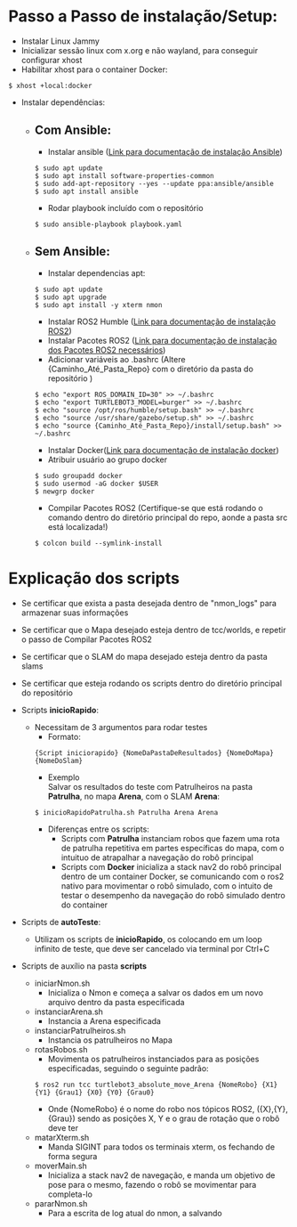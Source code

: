 # Passo a Passo de instalação/Setup:
- Instalar Linux Jammy 
- Inicializar sessão linux com x.org e não wayland, para conseguir configurar xhost
- Habilitar xhost para o container Docker:
```
$ xhost +local:docker
```
- Instalar dependências:   
    - ## Com Ansible:
        - Instalar ansible ([Link para documentação de instalação Ansible](https://docs.ansible.com/ansible/latest/installation_guide/installation_distros.html))  
        ```
        $ sudo apt update
        $ sudo apt install software-properties-common
        $ sudo add-apt-repository --yes --update ppa:ansible/ansible
        $ sudo apt install ansible
        ```
        - Rodar playbook incluído com o repositório  
        ```
        $ sudo ansible-playbook playbook.yaml
        ```
        
    - ## Sem Ansible:  
        - Instalar dependencias apt:
        ```
        $ sudo apt update
        $ sudo apt upgrade
        $ sudo apt install -y xterm nmon
        ```
        - Instalar ROS2 Humble ([Link para documentação de instalação ROS2](https://docs.ros.org/en/humble/Installation/Ubuntu-Install-Debs.html))  
        - Instalar Pacotes ROS2 ([Link para documentação de instalação dos Pacotes ROS2 necessários](https://emanual.robotis.com/docs/en/platform/turtlebot3/quick-start/#pc-setup))  
        - Adicionar variáveis ao .bashrc (Altere {Caminho_Até_Pasta_Repo} com o diretório da pasta do repositório ) 
        ```
        $ echo "export ROS_DOMAIN_ID=30" >> ~/.bashrc
        $ echo "export TURTLEBOT3_MODEL=burger" >> ~/.bashrc
        $ echo "source /opt/ros/humble/setup.bash" >> ~/.bashrc
        $ echo "source /usr/share/gazebo/setup.sh" >> ~/.bashrc
        $ echo "source {Caminho_Até_Pasta_Repo}/install/setup.bash" >> ~/.bashrc
        ``` 
        - Instalar Docker([Link para documentação de instalação docker](https://docs.docker.com/engine/install/ubuntu/#install-using-the-repository))  
        - Atribuir usuário ao grupo docker  
        ```
        $ sudo groupadd docker  
        $ sudo usermod -aG docker $USER  
        $ newgrp docker
        ```
        - Compilar Pacotes ROS2 (Certifique-se que está rodando o comando dentro do diretório principal do repo, aonde a pasta src está localizada!)  
        ```
        $ colcon build --symlink-install
        ```
# Explicação dos scripts
- Se certificar que exista a pasta desejada dentro de "nmon_logs" para armazenar suas informações
- Se certificar que o Mapa desejado esteja dentro de tcc/worlds, e repetir o passo de Compilar Pacotes ROS2
- Se certificar que o SLAM do mapa desejado esteja dentro da pasta slams
- Se certificar que esteja rodando os scripts dentro do diretório principal do repositório
- Scripts <b>inicioRapido</b>:
    - Necessitam de 3 argumentos para rodar testes
        - Formato:
        ```
        {Script iniciorapido} {NomeDaPastaDeResultados} {NomeDoMapa} {NomeDoSlam}
        ```
        - Exemplo<br>Salvar os resultados do teste com Patrulheiros na pasta <b>Patrulha</b>, no mapa <b>Arena</b>, com o SLAM <b>Arena</b>:
        ```
        $ inicioRapidoPatrulha.sh Patrulha Arena Arena
        ```
        - Diferenças entre os scripts:
            - Scripts com <b>Patrulha</b> instanciam robos que fazem uma rota de patrulha repetitiva em partes específicas do mapa, com o intuituo de atrapalhar a navegação do robô principal
            - Scripts com <b>Docker</b> inicializa a stack nav2 do robô principal dentro de um container Docker, se comunicando com o ros2 nativo para movimentar o robô simulado, com o intuito de testar o desempenho da navegação do robô simulado dentro do container

- Scripts de <b>autoTeste</b>:
    - Utilizam os scripts de <b>inicioRapido</b>, os colocando em um loop infinito de teste, que deve ser cancelado via terminal por Ctrl+C
- Scripts de auxílio na pasta <b>scripts</b>
    - iniciarNmon.sh
        - Inicializa o Nmon e começa a salvar os dados em um novo arquivo dentro da pasta especificada
    - instanciarArena.sh
        - Instancia a Arena especificada
    - instanciarPatrulheiros.sh
        - Instancia os patrulheiros no Mapa
    - rotasRobos.sh
        - Movimenta os patrulheiros instanciados para as posições especificadas, seguindo o seguinte padrão:
        ```
        $ ros2 run tcc turtlebot3_absolute_move_Arena {NomeRobo} {X1} {Y1} {Grau1} {X0} {Y0} {Grau0}
        ```
        - Onde {NomeRobo} é o nome do robo nos tópicos ROS2, ({X},{Y},{Grau}) sendo as posições X, Y e o grau de rotação que o robô deve ter
    - matarXterm.sh
        - Manda SIGINT para todos os terminais xterm, os fechando de forma segura
    - moverMain.sh
        - Inicializa a stack nav2 de navegação, e manda um objetivo de pose para o mesmo, fazendo o robô se movimentar para completa-lo
    - pararNmon.sh
        - Para a escrita de log atual do nmon, a salvando



